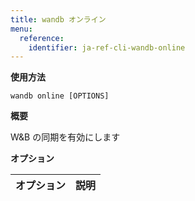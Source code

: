 ```yaml
---
title: wandb オンライン
menu:
  reference:
    identifier: ja-ref-cli-wandb-online
---
```


**使用方法**

`wandb online [OPTIONS]`

**概要**

W&B の同期を有効にします

**オプション**

| **オプション** | **説明** |
| :--- | :--- |